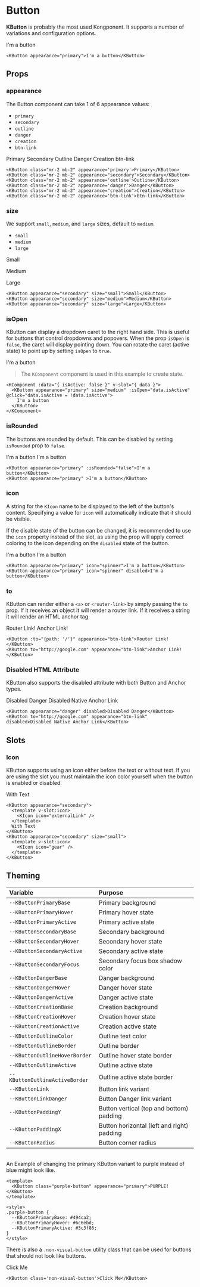 # Button

**KButton** is probably the most used Kongponent. It supports a number of variations
and configuration options.

<KButton appearance="primary">I'm a button</KButton>

```vue
<KButton appearance="primary">I'm a button</KButton>
```

## Props

### appearance

The Button component can take 1 of 6 appearance values:

- `primary`
- `secondary`
- `outline`
- `danger`
- `creation`
- `btn-link`

<KButton class="mr-2 mb-2" appearance='primary'>Primary</KButton>
<KButton class="mr-2 mb-2" appearance="secondary">Secondary</KButton>
<KButton class="mr-2 mb-2" appearance='outline'>Outline</KButton>
<KButton class="mr-2 mb-2" appearance='danger'>Danger</KButton>
<KButton class="mr-2 mb-2" appearance="creation">Creation</KButton>
<KButton class="mr-2 mb-2" appearance='btn-link'>btn-link</KButton>

```vue
<KButton class="mr-2 mb-2" appearance='primary'>Primary</KButton>
<KButton class="mr-2 mb-2" appearance="secondary">Secondary</KButton>
<KButton class="mr-2 mb-2" appearance='outline'>Outline</KButton>
<KButton class="mr-2 mb-2" appearance='danger'>Danger</KButton>
<KButton class="mr-2 mb-2" appearance="creation">Creation</KButton>
<KButton class="mr-2 mb-2" appearance='btn-link'>btn-link</KButton>
```

### size

We support `small`, `medium`, and `large` sizes, default to `medium`.

- `small`
- `medium`
- `large`

<KButton appearance="secondary" size="small">Small</KButton>

<KButton appearance="secondary" size="medium">Medium</KButton>

<KButton appearance="secondary" size="large">Large</KButton>

```vue
<KButton appearance="secondary" size="small">Small</KButton>
<KButton appearance="secondary" size="medium">Medium</KButton>
<KButton appearance="secondary" size="large">Large</KButton>
```

### isOpen

KButton can display a dropdown caret to the right hand side. This is useful for buttons that control dropdowns and popovers. When the prop `isOpen` is `false`, the caret will display pointing down. You can rotate the caret (active state) to point up by setting `isOpen` to `true`.

<KComponent :data="{ isActive: false}" v-slot="{ data }">
  <KButton appearance="primary" :isOpen="data.isActive" @click="data.isActive = !data.isActive">I'm a button</KButton>
</KComponent>

> The `KComponent` component is used in this example to create state.

```vue
<KComponent :data="{ isActive: false }" v-slot="{ data }">
  <KButton appearance="primary" size="medium" :isOpen="data.isActive" @click="data.isActive = !data.isActive">
    I'm a button
  </KButton>
</KComponent>
```

### isRounded

The buttons are rounded by default. This can be disabled by setting `isRounded` prop to `false`.

<KButton appearance="primary" :isRounded="false">I'm a button</KButton>
<KButton appearance="primary" >I'm a button</KButton>

```vue
<KButton appearance="primary" :isRounded="false">I'm a button</KButton>
<KButton appearance="primary" >I'm a button</KButton>
```

### icon

A string for the `KIcon` name to be displayed to the left of the button's content. Specifying a value for `icon` will automatically indicate that it should be visible.

If the disable state of the button can be changed, it is recommended to use the `icon` property instead of the slot, as using the prop will apply correct
coloring to the icon depending on the `disabled` state of the button.

<KButton appearance="primary" icon="spinner">I'm a button</KButton>
<KButton appearance="primary" icon="spinner" disabled>I'm a button</KButton>

```vue
<KButton appearance="primary" icon="spinner">I'm a button</KButton>
<KButton appearance="primary" icon="spinner" disabled>I'm a button</KButton>
```

### to

KButton can render either a `<a>` or `<router-link>` by simply passing the `to` prop. If it receives an object it will render a router link. If it receives a string it will render an HTML anchor tag

<KButton :to="{path: '/'}" appearance="btn-link">Router Link!</KButton>
<KButton to="http://google.com" appearance="btn-link">Anchor Link!</KButton>

```vue
<KButton :to="{path: '/'}" appearance="btn-link">Router Link!</KButton>
<KButton to="http://google.com" appearance="btn-link">Anchor Link!</KButton>
```

### Disabled HTML Attribute

KButton also supports the disabled attribute with both Button and Anchor types.

<KButton appearance="danger" disabled>Disabled Danger</KButton>
<KButton to="http://google.com" appearance="btn-link" disabled>Disabled Native Anchor Link</KButton>

```vue
<KButton appearance="danger" disabled>Disabled Danger</KButton>
<KButton to="http://google.com" appearance="btn-link" disabled>Disabled Native Anchor Link</KButton>
```

## Slots

### Icon

KButton supports using an icon either before the text or without text. If you are using the slot you must maintain the icon color yourself when the button is enabled or disabled.

<KButton appearance="secondary">
  <template v-slot:icon>
    <KIcon icon="externalLink" color="var(--KButtonSecondaryColor, #003694)"/>
  </template>
  With Text
</KButton>
<KButton appearance="secondary" size="small">
  <template v-slot:icon>
    <KIcon icon="gear" color="var(--KButtonSecondaryColor, #003694)"/>
  </template>
</KButton>

```vue
<KButton appearance="secondary">
  <template v-slot:icon>
    <KIcon icon="externalLink" />
  </template>
  With Text
</KButton>
<KButton appearance="secondary" size="small">
  <template v-slot:icon>
    <KIcon icon="gear" />
  </template>
</KButton>
```

## Theming

| Variable | Purpose
|:-------- |:-------
| `--KButtonPrimaryBase`| Primary background
| `--KButtonPrimaryHover`| Primary hover state
| `--KButtonPrimaryActive`| Primary active state
| `--KButtonSecondaryBase`| Secondary background
| `--KButtonSecondaryHover`| Secondary hover state
| `--KButtonSecondaryActive`| Secondary active state
| `--KButtonSecondaryFocus` | Secondary focus box shadow color
| `--KButtonDangerBase`| Danger background
| `--KButtonDangerHover`| Danger hover state
| `--KButtonDangerActive`| Danger active state
| `--KButtonCreationBase` | Creation background
| `--KButtonCreationHover`| Creation hover state
| `--KButtonCreationActive`| Creation active state
| `--KButtonOutlineColor` | Outline text color
| `--KButtonOutlineBorder`| Outline border
| `--KButtonOutlineHoverBorder`| Outline hover state border
| `--KButtonOutlineActive`| Outline active state
| `--KButtonOutlineActiveBorder`| Outline active state border
| `--KButtonLink`| Button link variant
| `--KButtonLinkDanger`| Button Danger link variant
| `--KButtonPaddingY`| Button vertical (top and bottom) padding
| `--KButtonPaddingX`| Button horizontal (left and right) padding
| `--KButtonRadius` | Button corner radius

\
An Example of changing the primary KButton variant to purple instead of blue might
look like.

<template>
  <KButton class="purple-button" appearance="primary">PURPLE!</KButton>
</template>

```vue
<template>
  <KButton class="purple-button" appearance="primary">PURPLE!</KButton>
</template>

<style>
.purple-button {
  --KButtonPrimaryBase: #494ca2;
  --KButtonPrimaryHover: #6c6ebd;
  --KButtonPrimaryActive: #3c3f86;
}
</style>
```

There is also a `.non-visual-button` utility class that can be used for buttons that
should not look like buttons.

<KButton class='non-visual-button'>Click Me</KButton>

```vue
<KButton class='non-visual-button'>Click Me</KButton>
```

<style scoped lang="scss">
.preview-code .preview div {
  display: flex;
  flex-wrap: wrap;
  .button {
    margin-right: .5rem;
    margin-bottom: .5rem;
  }
}
.purple-button {
  --KButtonPrimaryBase: #494ca2;
  --KButtonPrimaryHover: #6c6ebd;
  --KButtonPrimaryActive: #3c3f86;
}
</style>
